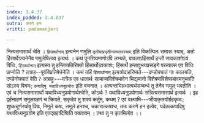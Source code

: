 ```yaml
---
index: 3.4.37
index_padded: 3.4.037
sutra: करणे हनः
vritti: padamanjari

---
```

नित्यसमासार्थं चेति । `हिसार्थानाम्` इत्यनेन णमुलि `तृतीयाप्रभृतीन्यन्यतरस्याम्` इति विकल्पितः समासः स्याद्, अतो हिंसार्थेऽप्यनेनैव णमुलेषितव्य इत्यर्थः ।
कथं पुनरिष्यमाणोऽपि लभ्यते, यावताऽहिंसार्थे हन्तौ सावकाशोऽयं विधिः, `हिंसार्थानाम्` इत्यस्य तु हन्तिव्यतिरिक्तो हिंसार्थोऽवकाशः; हिंसार्थे हन्तावुभयप्रसङ्गे परत्वात्स एव विधिः प्राप्नोति ? तत्राह--पूर्वविप्रतिषेधेनेति । कथं तर्हि `हिंसार्थानाम्` इत्यत्रोदाहरिष्यते---दण्डोपघातं गाः कालयति, दण्डेनोपघातं वेति ? अत्राहुः---यत्रैक एव धात्वर्थः सामान्यविशेषभावेन भिद्यमानो विशेषणविशेष्यबावमनुभवति सोऽस्य विषयः; `कषादिषु यथाविध्यनुप्रयोगः` इति वचनात् । अत्यन्तभिन्नधात्वर्थसम्बन्धे तु तेनैव णमुल् भवतीति । एवं च नित्यसमासार्थो यथाविध्यनुप्रयोगार्थश्चेति, कोऽर्थः ? यथाविध्यनुप्रयोगार्थः सन्नित्यसमासार्थ इत्यर्थः ।
इह द्वर्हन्ग्रहणं समूलग्रहणं च क्रियते, सकृदेव तु शक्यं कर्तुम्, कथम् ? एवं वक्ष्यामि---जीवाकृतयोर्ग्रहकृञः; शुष्कचूर्णरुक्षेषु पिषः, निमूले कषः, समूले हनश्च, चकारात्कषश्च, ततः करणे हन इत्येव, यदेतत्कषादिषु यथाविध्यनुप्रयोग इति एतद्ग्रहादिष्विति वक्तव्यम् । तथा तु न कृतमित्येव ।।